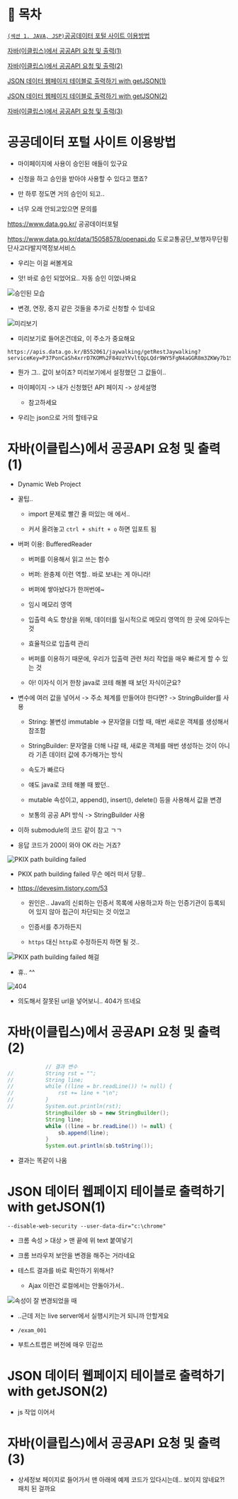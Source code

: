# 📖 목차

[`(섹션 1. JAVA, JSP)`공공데이터 포털 사이트 이용방법](#공공데이터-포털-사이트-이용방법)

[자바(이클립스)에서 공공API 요청 및 출력(1)](#자바이클립스에서-공공api-요청-및-출력1)

[자바(이클립스)에서 공공API 요청 및 출력(2)](#자바이클립스에서-공공api-요청-및-출력2)

[JSON 데이터 웹페이지 테이블로 출력하기 with getJSON(1)](#json-데이터-웹페이지-테이블로-출력하기-with-getjson1)

[JSON 데이터 웹페이지 테이블로 출력하기 with getJSON(2)](#json-데이터-웹페이지-테이블로-출력하기-with-getjson2)

[자바(이클립스)에서 공공API 요청 및 출력(3)](#자바이클립스에서-공공api-요청-및-출력3)

# 공공데이터 포털 사이트 이용방법

- 마이페이지에 사용이 승인된 애들이 있구요

- 신청을 하고 승인을 받아야 사용할 수 있다고 했죠?

- 만 하루 정도면 거의 승인이 되고..

- 너무 오래 안되고있으면 문의를

https://www.data.go.kr/
공공데이터포털

https://www.data.go.kr/data/15058578/openapi.do
도로교통공단_보행자무단횡단사고다발지역정보서비스

- 우리는 이걸 써볼게요

- 앗! 바로 승인 되었어요.. 자동 승인 이었나봐요

![승인된 모습](./img/day4_01.png)

- 변경, 연장, 중지 같은 것들을 추가로 신청할 수 있네요

![미리보기](./img/day4_02.png)

- 미리보기로 들어온건데요, 이 주소가 중요해요

```
https://apis.data.go.kr/B552061/jaywalking/getRestJaywalking?serviceKey=P37PonCaSh4xrrD7KOM%2F84UzYVvltQpLQdr9WY5FgN4aGGR8m3ZKWy7b1Sq%2B4aN163ek%2BwJeu2RnN0R3CfiZEg%3D%3D&searchYearCd=2015&siDo=11&guGun=320&type=json&numOfRows=10&pageNo=1
```

- 뭔가 그.. 값이 보이죠? 미리보기에서 설정했던 그 값들이..

- 마이페이지 -> 내가 신청했던 API 페이지 -> 상세설명

    - 참고하세요

- 우리는 json으로 거의 할테구요

# 자바(이클립스)에서 공공API 요청 및 출력(1)

- Dynamic Web Project

- 꿀팁..

    - import 문제로 빨간 줄 떠있는 애 에서..

    - 커서 올려놓고 `ctrl + shift + o` 하면 임포트 됨

- 버퍼 이용: BufferedReader

    - 버퍼를 이용해서 읽고 쓰는 함수

    - 버퍼: 완충제 이런 역할.. 바로 보내는 게 아니라!

    - 버퍼에 쌓아놨다가 한꺼번에~

    - 임시 메모리 영역

    - 입출력 속도 향상을 위해, 데이터를 일시적으로 메모리 영역의 한 곳에 모아두는 것

    - 효율적으로 입출력 관리

    - 버퍼를 이용하기 때문에, 우리가 입출력 관련 처리 작업을 매우 빠르게 할 수 있는 것

    - 아! 이자식 이거 한창 java로 코테 해볼 때 보던 자식이군요?

- 변수에 여러 값을 넣어서 -> 주소 체계를 만들어야 한다면? -> StringBuilder를 사용

    - String: 불변성 immutable -> 문자열을 더할 때, 매번 새로운 객체를 생성해서 참조함

    - StringBuilder: 문자열을 더해 나갈 때, 새로운 객체를 매번 생성하는 것이 아니라 기존 데이터 값에 추가해가는 방식

    - 속도가 빠르다

    - 얘도 java로 코테 해볼 때 봤던..

    - mutable 속성이고, append(), insert(), delete() 등을 사용해서 값을 변경

    - 보통의 공공 API 방식 -> StringBuilder 사용

- 이하 submodule의 코드 같이 참고 ㄱㄱ

- 응답 코드가 200이 와야 OK 라는 거죠?

![PKIX path building failed](./img/day4_03.png)

- PKIX path building failed 무슨 에러 떠서 당황..

- https://devesim.tistory.com/53

    - 원인은.. Java의 신뢰하는 인증서 목록에 사용하고자 하는 인증기관이 등록되어 있지 않아 접근이 차단되는 것 이었고

    - 인증서를 추가하든지

    - `https` 대신 `http`로 수정하든지 하면 될 것..

![PKIX path building failed 해걸](./img/day4_04.png)

- 휴.. ^^

![404](./img/day4_05.png)

- 의도해서 잘못된 url을 넣어보니.. 404가 뜨네요


# 자바(이클립스)에서 공공API 요청 및 출력(2)

```java
			// 결과 변수
//			String rst = "";
//			String line;
//			while ((line = br.readLine()) != null) {
//				rst += line + "\n";
//			}
//			System.out.println(rst);
			StringBuilder sb = new StringBuilder();
			String line;
			while ((line = br.readLine()) != null) {
				sb.append(line);
			}
			System.out.println(sb.toString());
```

- 결과는 똑같이 나옴

# JSON 데이터 웹페이지 테이블로 출력하기 with getJSON(1)

```
--disable-web-security --user-data-dir="c:\chrome"
```

- 크롬 속성 > 대상 > 맨 끝에 위 text 붙여넣기

- 크롬 브라우저 보안을 변경을 해주는 거라네요

- 테스트 결과를 바로 확인하기 위해서?

    - Ajax 이런건 로컬에서는 안돌아가서..

![속성이 잘 변경되었을 때](./img/day4_06.png)

- ..근데 저는 live server에서 실행시키는거 되니까 안할게요

- `/exam_001`

- 부트스트랩은 버전에 매우 민감쓰

# JSON 데이터 웹페이지 테이블로 출력하기 with getJSON(2)

- js 작업 이어서

# 자바(이클립스)에서 공공API 요청 및 출력(3)

- 상세정보 페이지로 들어가서 맨 아래에 예제 코드가 있다시는데.. 보이지 않네요?! 패치 된 걸까요